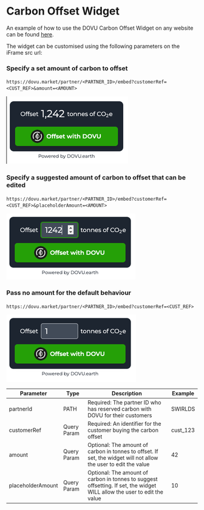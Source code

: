 # Carbon Offset Widget

An example of how to use the DOVU Carbon Offset Widget on any website can be found [here](/examples/carbon-offset-widget/carbonOffsetWidget.html).

The widget can be customised using the following parameters on the iFrame src url:

### Specify a set amount of carbon to offset

`https://dovu.market/partner/<PARTNER_ID>/embed?customerRef=<CUST_REF>&amount=<AMOUNT>`

![Amount](/examples/carbon-offset-widget/dovuCarbonOffsetWidgetAmount.png)

### Specify a suggested amount of carbon to offset that can be edited

`https://dovu.market/partner/<PARTNER_ID>/embed?customerRef=<CUST_REF>&placeholderAmount=<AMOUNT>`

![Placholder Amount](/examples/carbon-offset-widget/dovuCarbonOffsetWidgetPlaceholder.png)

### Pass no amount for the default behaviour

`https://dovu.market/partner/<PARTNER_ID>/embed?customerRef=<CUST_REF>`

![No Amount](/examples/carbon-offset-widget/dovuCarbonOffsetWidgetDefault.png)

| Parameter         | Type        | Description                                                                                                              | Example  |
| ----------------- | ----------- | ------------------------------------------------------------------------------------------------------------------------ | -------- |
| partnerId         | PATH        | Required: The partner ID who has reserved carbon with DOVU for their customers                                           | SWIRLDS  |
| customerRef       | Query Param | Required: An identifier for the customer buying the carbon offset                                                        | cust_123 |
| amount            | Query Param | Optional: The amount of carbon in tonnes to offset. If set, the widget will not allow the user to edit the value         | 42       |
| placeholderAmount | Query Param | Optional: The amount of carbon in tonnes to suggest offsetting. If set, the widget WILL allow the user to edit the value | 10       |

